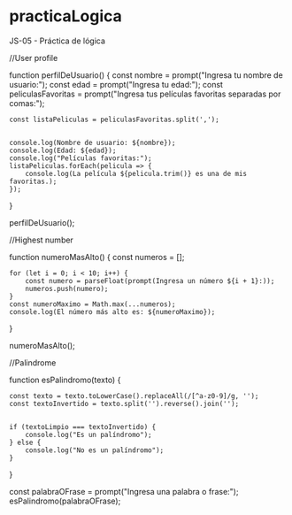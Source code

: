 # practicaLogica
JS-05 - Práctica de lógica 

//User profile


function perfilDeUsuario() {
    const nombre = prompt("Ingresa tu nombre de usuario:");
    const edad = prompt("Ingresa tu edad:");
    const peliculasFavoritas = prompt("Ingresa tus películas favoritas separadas por comas:");

   
    const listaPeliculas = peliculasFavoritas.split(',');

  
    console.log(Nombre de usuario: ${nombre});
    console.log(Edad: ${edad});
    console.log("Películas favoritas:");
    listaPeliculas.forEach(pelicula => {
        console.log(La película ${pelicula.trim()} es una de mis favoritas.);
    });
}

perfilDeUsuario();



//Highest number


function numeroMasAlto() {
    const numeros = [];

    for (let i = 0; i < 10; i++) {
        const numero = parseFloat(prompt(Ingresa un número ${i + 1}:));
        numeros.push(numero); 
    }
    const numeroMaximo = Math.max(...numeros);
    console.log(El número más alto es: ${numeroMaximo});
}

numeroMasAlto();

//Palindrome

function esPalindromo(texto) {
  
    const texto = texto.toLowerCase().replaceAll(/[^a-z0-9]/g, '');
    const textoInvertido = texto.split('').reverse().join('');

   
    if (textoLimpio === textoInvertido) {
        console.log("Es un palíndromo");
    } else {
        console.log("No es un palíndromo");
    }
}

const palabraOFrase = prompt("Ingresa una palabra o frase:");
esPalindromo(palabraOFrase);



